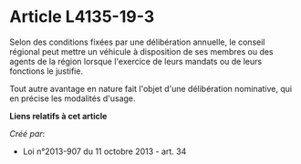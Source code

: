 # Article L4135-19-3

Selon des conditions fixées par une délibération annuelle, le conseil régional peut mettre un véhicule à disposition de ses
membres ou des agents de la région lorsque l'exercice de leurs mandats ou de leurs fonctions le justifie.

Tout autre avantage en nature fait l'objet d'une délibération nominative, qui en précise les modalités d'usage.

**Liens relatifs à cet article**

_Créé par_:

  - Loi n°2013-907 du 11 octobre 2013 - art. 34
